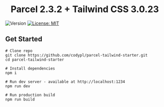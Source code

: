 <h1 align="center">Parcel 2.3.2 + Tailwind CSS 3.0.23</h1>
<p>
  <img alt="Version" src="https://img.shields.io/badge/version-3.0.23-blue.svg?cacheSeconds=2592000" />
  <a href="https://github.com/codypl/parcel-tailwind-starter/blob/main/LICENSE" target="_blank">
    <img alt="License: MIT" src="https://img.shields.io/badge/License-MIT-yellow.svg" />
  </a>
</p>

## Get Started
```
# Clone repo
git clone https://github.com/codypl/parcel-tailwind-starter.git
cd parcel-tailwind-starter

# Install dependencies
npm i

# Run dev server - available at http://localhost:1234
npm run dev

# Run production build
npm run build
```
